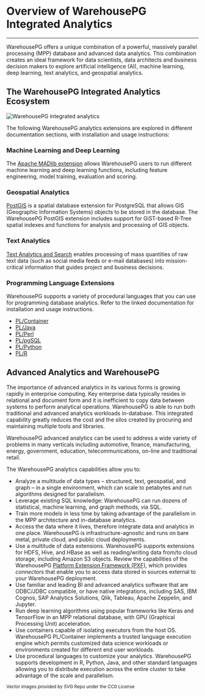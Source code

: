 # Overview of WarehousePG Integrated Analytics
---

WarehousePG offers a unique combination of a powerful, massively parallel processing \(MPP\) database and advanced data analytics. This combination creates an ideal framework for data scientists, data architects and business decision makers to explore artificial intelligence \(AI\), machine learning, deep learning, text analytics, and geospatial analytics.

## <a id="gp_ecosystem"></a>The WarehousePG Integrated Analytics Ecosystem


![WarehousePG integrated analytics](/whpg_integrated_analytics.png)

The following WarehousePG analytics extensions are explored in different documentation sections, with installation and usage instructions:

### <a id="section_c33_lv1_rqb"></a>Machine Learning and Deep Learning

The [Apache MADlib extension](madlib.html) allows WarehousePG users to run different machine learning and deep learning functions, including feature engineering, model training, evaluation and scoring.

### <a id="section_zd2_mv1_rqb"></a>Geospatial Analytics

[PostGIS](postGIS.html) is a spatial database extension for PostgreSQL that allows GIS \(Geographic Information Systems\) objects to be stored in the database. The WarehousePG PostGIS extension includes support for GiST-based R-Tree spatial indexes and functions for analysis and processing of GIS objects.

### <a id="text_analytics"></a>Text Analytics

[Text Analytics and Search](text.html) enables processing of mass quantities of raw text data \(such as social media feeds or e-mail databases\) into mission-critical information that guides project and business decisions. 

### <a id="pr_lang_and_ext"></a>Programming Language Extensions

WarehousePG supports a variety of procedural languages that you can use for programming database analytics. Refer to the linked documentation for installation and usage instructions.

-   [PL/Container](pl_container.html)
-   [PL/Java](pl_java.html)
-   [PL/Perl](pl_perl.html)
-   [PL/pgSQL](pl_sql.html)
-   [PL/Python](pl_python.html)
-   [PL/R](pl_r.html)

## <a id="why_gp_analytics"></a>Advanced Analytics and WarehousePG

The importance of advanced analytics in its various forms is growing rapidly in enterprise computing. Key enterprise data typically resides in relational and document form and it is inefficient to copy data between systems to perform analytical operations. WarehousePG is able to run both traditional and advanced analytics workloads in-database. This integrated capability greatly reduces the cost and the silos created by procuring and maintaining multiple tools and libraries.

WarehousePG advanced analytics can be used to address a wide variety of problems in many verticals including automotive, finance, manufacturing, energy, government, education, telecommunications, on-line and traditional retail.

The WarehousePG analytics capabilities allow you to:

-   Analyze a multitude of data types – structured, text, geospatial, and graph – in a single environment, which can scale to petabytes and run algorithms designed for parallelism.
-   Leverage existing SQL knowledge: WarehousePG can run dozens of statistical, machine learning, and graph methods, via SQL.
-   Train more models in less time by taking advantage of the parallelism in the MPP architecture and in-database analytics.
-   Access the data where it lives, therefore integrate data and analytics in one place. WarehousePG is infrastructure-agnostic and runs on bare metal, private cloud, and public cloud deployments.
-   Use a multitude of data extensions. WarehousePG supports extensions for HDFS, Hive, and HBase as well as reading/writing data from/to cloud storage, including Amazon S3 objects. Review the capabilities of the WarehousePG [Platform Extension Framework \(PXF\)](../admin_guide/external/pxf-overview.html), which provides *connectors* that enable you to access data stored in sources external to your WarehousePG deployment.
-   Use familiar and leading BI and advanced analytics software that are ODBC/JDBC compatible, or have native integrations, including SAS, IBM Cognos, SAP Analytics Solutions, Qlik, Tableau, Apache Zeppelin, and Jupyter.
-   Run deep learning algorithms using popular frameworks like Keras and TensorFlow in an MPP relational database, with GPU \(Graphical Processing Unit\) acceleration.
-   Use containers capable of isolating executors from the host OS. WarehousePG PL/Container implements a trusted language execution engine which permits customized data science workloads or environments created for different end user workloads.
-   Use procedural languages to customize your analytics. WarehousePG supports development in R, Python, Java, and other standard languages allowing you to distribute execution across the entire cluster to take advantage of the scale and parallelism.

<sub>Vector images provided by SVG Repo under the CC0 License</sub>